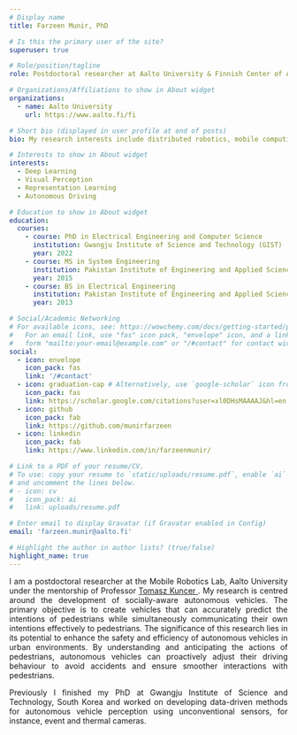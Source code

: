 ```yaml
---
# Display name
title: Farzeen Munir, PhD

# Is this the primary user of the site?
superuser: true

# Role/position/tagline
role: Postdoctoral researcher at Aalto University & Finnish Center of Artifical Intelligence

# Organizations/Affiliations to show in About widget
organizations:
  - name: Aalto University
    url: https://www.aalto.fi/fi

# Short bio (displayed in user profile at end of posts)
bio: My research interests include distributed robotics, mobile computing and programmable matter.

# Interests to show in About widget
interests:
  - Deep Learning
  - Visual Perception
  - Representation Learning
  - Autonomous Driving

# Education to show in About widget
education:
  courses:
    - course: PhD in Electrical Engineering and Computer Science
      institution: Gwangju Institute of Science and Technology (GIST)
      year: 2022
    - course: MS in System Engineering
      institution: Pakistan Institute of Engineering and Applied Sciences (PIEAS)
      year: 2015
    - course: BS in Electrical Engineering
      institution: Pakistan Institute of Engineering and Applied Sciences (PIEAS)
      year: 2013

# Social/Academic Networking
# For available icons, see: https://wowchemy.com/docs/getting-started/page-builder/#icons
#   For an email link, use "fas" icon pack, "envelope" icon, and a link in the
#   form "mailto:your-email@example.com" or "/#contact" for contact widget.
social:
  - icon: envelope
    icon_pack: fas
    link: '/#contact'
  - icon: graduation-cap # Alternatively, use `google-scholar` icon from `ai` icon pack
    icon_pack: fas
    link: https://scholar.google.com/citations?user=xl0DHsMAAAAJ&hl=en
  - icon: github
    icon_pack: fab
    link: https://github.com/munirfarzeen
  - icon: linkedin
    icon_pack: fab
    link: https://www.linkedin.com/in/farzeenmunir/

# Link to a PDF of your resume/CV.
# To use: copy your resume to `static/uploads/resume.pdf`, enable `ai` icons in `params.toml`,
# and uncomment the lines below.
# - icon: cv
#   icon_pack: ai
#   link: uploads/resume.pdf

# Enter email to display Gravatar (if Gravatar enabled in Config)
email: 'farzeen.munir@aalto.fi'

# Highlight the author in author lists? (true/false)
highlight_name: true
---
```

<style>body {text-align: justify}</style>
I am a postdoctoral researcher at the Mobile Robotics Lab, Aalto University under the mentorship of Professor [Tomasz Kuncer ](https://www.aalto.fi/en/people/tomasz-kucner). My research is centred around the development of socially-aware autonomous vehicles. The primary objective is to create vehicles that can accurately predict the intentions of pedestrians while simultaneously communicating their own intentions effectively to pedestrians. The significance of this research lies in its potential to enhance the safety and efficiency of autonomous vehicles in urban environments. By understanding and anticipating the actions of pedestrians, autonomous vehicles can proactively adjust their driving behaviour to avoid accidents and ensure smoother interactions with pedestrians.

Previously I finished my PhD at Gwangju Institute of Science and Technology, South Korea and worked on developing data-driven methods for autonomous vehicle perception using unconventional sensors, for instance, event and thermal cameras. 



<!-- {{< icon name="download" pack="fas" >}} Download my {{< staticref "uploads/demo_resume.pdf" "newtab" >}}resumé{{< /staticref >}}. -->
